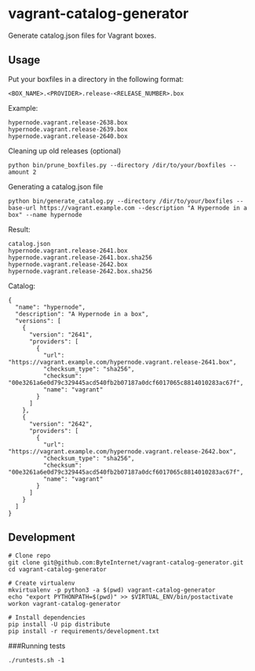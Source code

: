 # vagrant-catalog-generator

Generate catalog.json files for Vagrant boxes.


## Usage

Put your boxfiles in a directory in the following format:

```
<BOX_NAME>.<PROVIDER>.release-<RELEASE_NUMBER>.box
```

Example:
```
hypernode.vagrant.release-2638.box
hypernode.vagrant.release-2639.box
hypernode.vagrant.release-2640.box
```


Cleaning up old releases (optional)
```
python bin/prune_boxfiles.py --directory /dir/to/your/boxfiles --amount 2
```

Generating a catalog.json file
```
python bin/generate_catalog.py --directory /dir/to/your/boxfiles --base-url https://vagrant.example.com --description "A Hypernode in a box" --name hypernode
```

Result:
```
catalog.json
hypernode.vagrant.release-2641.box
hypernode.vagrant.release-2641.box.sha256
hypernode.vagrant.release-2642.box
hypernode.vagrant.release-2642.box.sha256
```

Catalog:
```
{
  "name": "hypernode",
  "description": "A Hypernode in a box",
  "versions": [
    {
      "version": "2641",
      "providers": [
        {
          "url": "https://vagrant.example.com/hypernode.vagrant.release-2641.box",
          "checksum_type": "sha256",
          "checksum": "00e3261a6e0d79c329445acd540fb2b07187a0dcf6017065c8814010283ac67f",
          "name": "vagrant"
        }
      ]
    },
    {
      "version": "2642",
      "providers": [
        {
          "url": "https://vagrant.example.com/hypernode.vagrant.release-2642.box",
          "checksum_type": "sha256",
          "checksum": "00e3261a6e0d79c329445acd540fb2b07187a0dcf6017065c8814010283ac67f",
          "name": "vagrant"
        }
      ]
    }
  ]
}
```


## Development

```
# Clone repo
git clone git@github.com:ByteInternet/vagrant-catalog-generator.git
cd vagrant-catalog-generator

# Create virtualenv
mkvirtualenv -p python3 -a $(pwd) vagrant-catalog-generator
echo "export PYTHONPATH=$(pwd)" >> $VIRTUAL_ENV/bin/postactivate
workon vagrant-catalog-generator

# Install dependencies
pip install -U pip distribute
pip install -r requirements/development.txt
```

###Running tests
```
./runtests.sh -1
```
